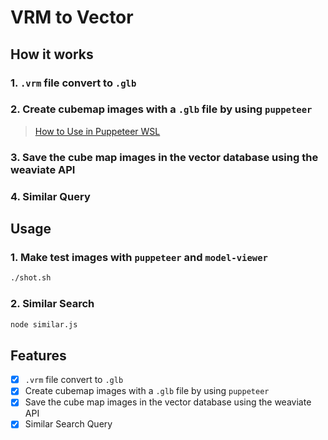 # VRM to Vector

## How it works

### 1. `.vrm` file convert to `.glb`

### 2. Create cubemap images with a `.glb` file by using `puppeteer`

> [How to Use in Puppeteer WSL](https://pptr.dev/troubleshooting#running-puppeteer-on-wsl-windows-subsystem-for-linux)

### 3. Save the cube map images in the vector database using the weaviate API

### 4. Similar Query

## Usage

### 1. Make test images with `puppeteer` and `model-viewer`

```bash
./shot.sh
```

### 2. Similar Search

```bash
node similar.js
```

## Features

- [x] `.vrm` file convert to `.glb`
- [x] Create cubemap images with a `.glb` file by using `puppeteer`
- [x] Save the cube map images in the vector database using the weaviate API
- [x] Similar Search Query
